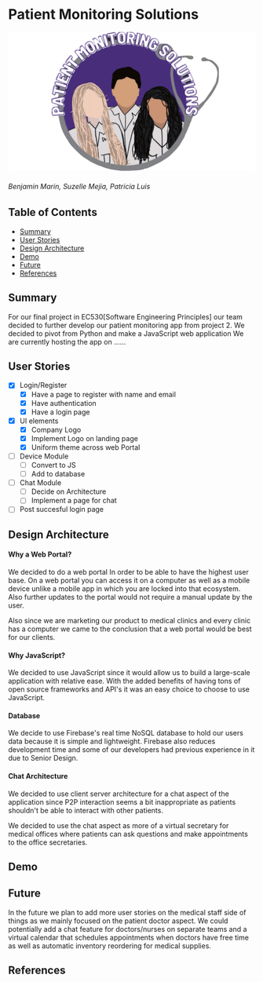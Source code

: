 # Patient Monitoring Solutions
![My Image](logo.png)

###### Benjamin Marin, Suzelle Mejia, Patricia Luis

## Table of Contents
* [Summary](#summary)
* [User Stories](#user)
* [Design Architecture](#design)
* [Demo](#demo)
* [Future](#future)
* [References](#ref)

<a name="summary"></a>
## Summary
For our final project in EC530[Software Engineering Principles] our team decided
to further develop our patient monitoring app from project 2. We decided to pivot
from Python and make a JavaScript web application We are currently hosting
the app on ......

<a name="user"></a>
## User Stories

- [x] Login/Register
  - [x] Have a page to register with name and email
  - [x] Have authentication
  - [x] Have a login page
- [x] UI elements
  - [x] Company Logo
  - [x] Implement Logo on landing page
  - [x] Uniform theme across web Portal
- [ ] Device Module
  - [ ] Convert to JS
  - [ ] Add to database
- [ ] Chat Module
  - [ ] Decide on Architecture
  - [ ] Implement a page for chat
- [ ] Post succesful login page

<a name="design"></a>
## Design Architecture

#### Why a Web Portal?
We decided to do a web portal In order to be able to have the highest user base.
On a web portal you can access it on a computer as well as a mobile device unlike
a mobile app in which you are locked into that ecosystem. Also further updates to
the portal would not require a manual update by the user.

Also since we are marketing our product to medical clinics and every clinic has
a computer we came to the conclusion that a web portal would be best for our
clients.

#### Why JavaScript?
We decided to use JavaScript since it would allow us to build a large-scale application
with relative ease. With the added benefits of having tons of open source frameworks and
API's it was an easy choice to choose to use JavaScript.

#### Database
We decide to use Firebase's real time NoSQL database to hold our users data because
it is simple and lightweight. Firebase also reduces development time and some of
our developers had previous experience in it due to Senior Design.

#### Chat Architecture
We decided to use client server architecture for a chat aspect of the application
since P2P interaction seems a bit inappropriate as patients shouldn't be able to
interact with other patients.

We decided to use the chat aspect as more of a virtual secretary for medical offices
where patients can ask questions and make appointments to the office secretaries.

<a name="demo"></a>
## Demo

<a name="future"></a>
## Future
In the future we plan to add more user stories on the medical staff side of things
as we mainly focused on the patient doctor aspect. We could potentially add a chat
feature for doctors/nurses on separate teams and a virtual calendar that schedules
appointments when doctors have free time as well as automatic inventory reordering
for medical supplies.


<a name="ref"></a>
## References
